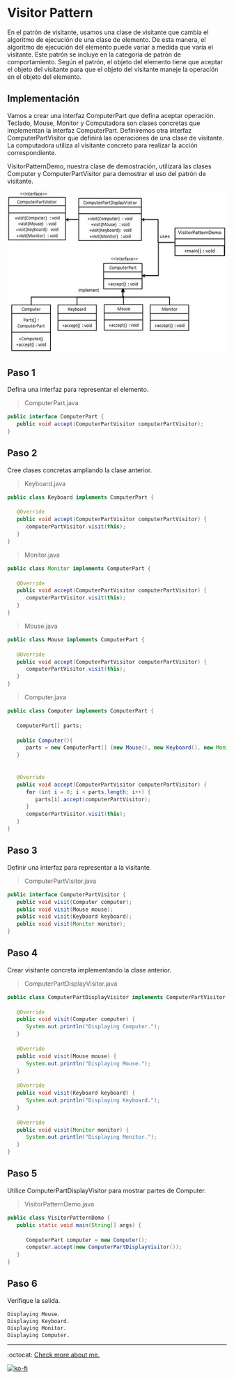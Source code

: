 # Visitor Pattern

En el patrón de visitante, usamos una clase de visitante que cambia el algoritmo de ejecución de una clase de elemento. De esta manera, el algoritmo de ejecución del elemento puede variar a medida que varía el visitante. Este patrón se incluye en la categoría de patrón de comportamiento. Según el patrón, el objeto del elemento tiene que aceptar el objeto del visitante para que el objeto del visitante maneje la operación en el objeto del elemento.

## Implementación

Vamos a crear una interfaz ComputerPart que defina aceptar operación. Teclado, Mouse, Monitor y Computadora son clases concretas que implementan la interfaz ComputerPart. Definiremos otra interfaz ComputerPartVisitor que definirá las operaciones de una clase de visitante. La computadora utiliza al visitante concreto para realizar la acción correspondiente.

VisitorPatternDemo, nuestra clase de demostración, utilizará las clases Computer y ComputerPartVisitor para demostrar el uso del patrón de visitante.

![UML Diagram](visitor_pattern_uml_diagram.jpg)

## Paso 1

Defina una interfaz para representar el elemento.

> ComputerPart.java

```java
public interface ComputerPart {
   public void accept(ComputerPartVisitor computerPartVisitor);
}
```

## Paso 2

Cree clases concretas ampliando la clase anterior.

> Keyboard.java

```java
public class Keyboard implements ComputerPart {

   @Override
   public void accept(ComputerPartVisitor computerPartVisitor) {
      computerPartVisitor.visit(this);
   }
}
```

> Monitor.java

```java
public class Monitor implements ComputerPart {

   @Override
   public void accept(ComputerPartVisitor computerPartVisitor) {
      computerPartVisitor.visit(this);
   }
}
```

> Mouse.java

```java
public class Mouse implements ComputerPart {

   @Override
   public void accept(ComputerPartVisitor computerPartVisitor) {
      computerPartVisitor.visit(this);
   }
}
```

> Computer.java

```java
public class Computer implements ComputerPart {

   ComputerPart[] parts;

   public Computer(){
      parts = new ComputerPart[] {new Mouse(), new Keyboard(), new Monitor()};
   }


   @Override
   public void accept(ComputerPartVisitor computerPartVisitor) {
      for (int i = 0; i < parts.length; i++) {
         parts[i].accept(computerPartVisitor);
      }
      computerPartVisitor.visit(this);
   }
}
```

## Paso 3

Definir una interfaz para representar a la visitante.

> ComputerPartVisitor.java

```java
public interface ComputerPartVisitor {
   public void visit(Computer computer);
   public void visit(Mouse mouse);
   public void visit(Keyboard keyboard);
   public void visit(Monitor monitor);
}
```

## Paso 4

Crear visitante concreta implementando la clase anterior.

> ComputerPartDisplayVisitor.java

```java
public class ComputerPartDisplayVisitor implements ComputerPartVisitor {

   @Override
   public void visit(Computer computer) {
      System.out.println("Displaying Computer.");
   }

   @Override
   public void visit(Mouse mouse) {
      System.out.println("Displaying Mouse.");
   }

   @Override
   public void visit(Keyboard keyboard) {
      System.out.println("Displaying Keyboard.");
   }

   @Override
   public void visit(Monitor monitor) {
      System.out.println("Displaying Monitor.");
   }
}
```

## Paso 5

Utilice ComputerPartDisplayVisitor para mostrar partes de Computer.

> VisitorPatternDemo.java

```java
public class VisitorPatternDemo {
   public static void main(String[] args) {

      ComputerPart computer = new Computer();
      computer.accept(new ComputerPartDisplayVisitor());
   }
}
```

## Paso 6

Verifique la salida.

```note
Displaying Mouse.
Displaying Keyboard.
Displaying Monitor.
Displaying Computer.
```

---
:octocat: [Check more about me.](https://github.com/FernandoCalmet)

[![ko-fi](https://www.ko-fi.com/img/githubbutton_sm.svg)](https://ko-fi.com/T6T41JKMI)
